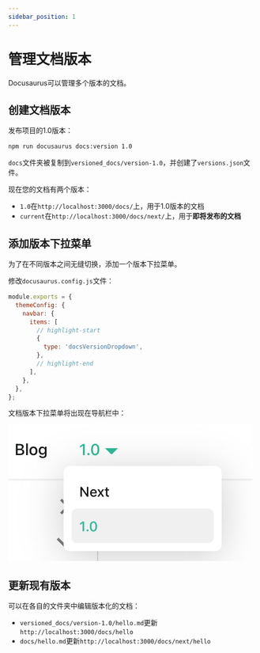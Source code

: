 ```yaml
---
sidebar_position: 1
---
```


# 管理文档版本

Docusaurus可以管理多个版本的文档。

## 创建文档版本

发布项目的1.0版本：

```bash
npm run docusaurus docs:version 1.0
```

`docs`文件夹被复制到`versioned_docs/version-1.0`，并创建了`versions.json`文件。

现在您的文档有两个版本：

- `1.0`在`http://localhost:3000/docs/`上，用于1.0版本的文档
- `current`在`http://localhost:3000/docs/next/`上，用于**即将发布的文档**

## 添加版本下拉菜单

为了在不同版本之间无缝切换，添加一个版本下拉菜单。

修改`docusaurus.config.js`文件：

```js title="docusaurus.config.js"
module.exports = {
  themeConfig: {
    navbar: {
      items: [
        // highlight-start
        {
          type: 'docsVersionDropdown',
        },
        // highlight-end
      ],
    },
  },
};
```

文档版本下拉菜单将出现在导航栏中：

![文档版本下拉菜单](/img/tutorial/docsVersionDropdown.png)

## 更新现有版本

可以在各自的文件夹中编辑版本化的文档：

- `versioned_docs/version-1.0/hello.md`更新`http://localhost:3000/docs/hello`
- `docs/hello.md`更新`http://localhost:3000/docs/next/hello`